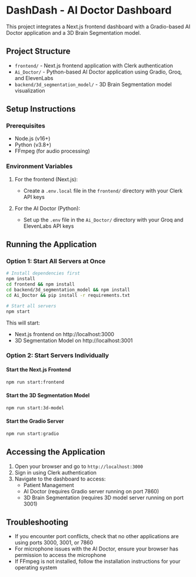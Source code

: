 # DashDash - AI Doctor Dashboard

This project integrates a Next.js frontend dashboard with a Gradio-based AI Doctor application and a 3D Brain Segmentation model.

## Project Structure

- `frontend/` - Next.js frontend application with Clerk authentication
- `Ai_Doctor/` - Python-based AI Doctor application using Gradio, Groq, and ElevenLabs
- `backend/3d_segmentation_model/` - 3D Brain Segmentation model visualization

## Setup Instructions

### Prerequisites

- Node.js (v16+)
- Python (v3.8+)
- FFmpeg (for audio processing)

### Environment Variables

1. For the frontend (Next.js):
   - Create a `.env.local` file in the `frontend/` directory with your Clerk API keys
   
2. For the AI Doctor (Python):
   - Set up the `.env` file in the `Ai_Doctor/` directory with your Groq and ElevenLabs API keys

## Running the Application

### Option 1: Start All Servers at Once

```bash
# Install dependencies first
npm install
cd frontend && npm install
cd backend/3d_segmentation_model && npm install
cd Ai_Doctor && pip install -r requirements.txt

# Start all servers
npm start
```

This will start:
- Next.js frontend on http://localhost:3000
- 3D Segmentation Model on http://localhost:3001

### Option 2: Start Servers Individually

#### Start the Next.js Frontend

```bash
npm run start:frontend
```

#### Start the 3D Segmentation Model

```bash
npm run start:3d-model
```

#### Start the Gradio Server

```bash
npm run start:gradio
```

## Accessing the Application

1. Open your browser and go to `http://localhost:3000`
2. Sign in using Clerk authentication
3. Navigate to the dashboard to access:
   - Patient Management
   - AI Doctor (requires Gradio server running on port 7860)
   - 3D Brain Segmentation (requires 3D model server running on port 3001)

## Troubleshooting

- If you encounter port conflicts, check that no other applications are using ports 3000, 3001, or 7860
- For microphone issues with the AI Doctor, ensure your browser has permission to access the microphone
- If FFmpeg is not installed, follow the installation instructions for your operating system 